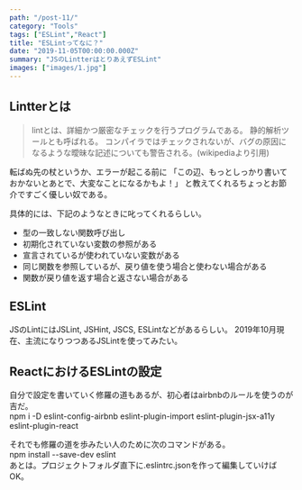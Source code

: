 ```yaml
---
path: "/post-11/"
category: "Tools"
tags: ["ESLint","React"]
title: "ESLintってなに？"
date: "2019-11-05T00:00:00.000Z"
summary: "JSのLintterはとりあえずESLint"
images: ["images/1.jpg"]
---
```


## Lintterとは

>lintとは、詳細かつ厳密なチェックを行うプログラムである。 静的解析ツールとも呼ばれる。 コンパイラではチェックされないが、バグの原因になるような曖昧な記述についても警告される。(wikipediaより引用)

転ばぬ先の杖というか、エラーが起こる前に
「この辺、もっとしっかり書いておかないとあとで、大変なことになるかもよ！」
と教えてくれるちょっとお節介ですごく優しい奴である。

具体的には、下記のようなときに叱ってくれるらしい。

- 型の一致しない関数呼び出し
- 初期化されていない変数の参照がある
- 宣言されているが使われていない変数がある
- 同じ関数を参照しているが、戻り値を使う場合と使わない場合がある
- 関数が戻り値を返す場合と返さない場合がある

## ESLint

JSのLintにはJSLint, JSHint, JSCS, ESLintなどがあるらしい。
2019年10月現在、主流になりつつあるJSLintを使ってみたい。

## ReactにおけるESLintの設定

自分で設定を書いていく修羅の道もあるが、初心者はairbnbのルールを使うのが吉だ。  
npm i -D eslint-config-airbnb eslint-plugin-import eslint-plugin-jsx-a11y eslint-plugin-react

それでも修羅の道を歩みたい人のために次のコマンドがある。  
npm install --save-dev eslint  
あとは。プロジェクトフォルダ直下に.eslintrc.jsonを作って編集していけばOK。
